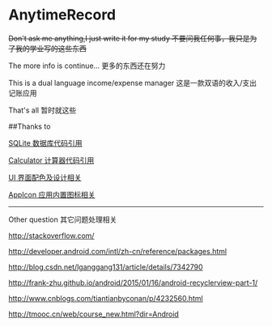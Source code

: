 # AnytimeRecord
~~Don't ask me anything,I just write it for my study    不要问我任何事，我只是为了我的学业写的这些东西~~

The more info is continue...   更多的东西还在努力

This is a dual language income/expense manager    这是一款双语的收入/支出记账应用    

That's all    暂时就这些

##Thanks to

[SQLite  数据库代码引用](http://my.oschina.net/jettWang/blog/613343?fromerr=mjpojPpL)

[Calculator  计算器代码引用](http://wenku.baidu.com/view/9c2829c22cc58bd63186bd4d.html)

[UI  界面配色及设计相关](https://play.google.com/store/apps/details?id=com.rwal.material)

[AppIcon  应用内置图标相关](https://github.com/MajeurAndroid/Android-Material-Icons)

---

Other question  其它问题处理相关

http://stackoverflow.com/

http://developer.android.com/intl/zh-cn/reference/packages.html

http://blog.csdn.net/lganggang131/article/details/7342790


http://frank-zhu.github.io/android/2015/01/16/android-recyclerview-part-1/

http://www.cnblogs.com/tiantianbyconan/p/4232560.html

http://tmooc.cn/web/course_new.html?dir=Android
